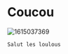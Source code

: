 # Coucou

![1615037369](https://github.com/AniWooH-Corporate/.github/assets/55782465/7282f52d-1ef8-481d-bf84-a616a7e2bf7d) 

`Salut les loulous`
